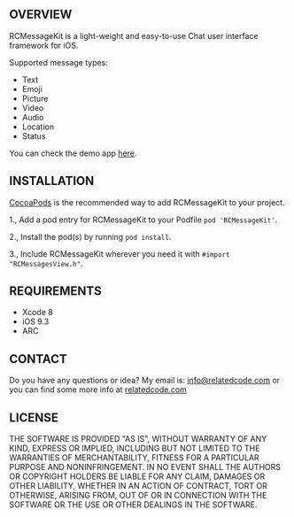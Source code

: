 ## OVERVIEW

RCMessageKit is a light-weight and easy-to-use Chat user interface framework for iOS.

Supported message types:
- Text
- Emoji
- Picture
- Video
- Audio
- Location
- Status

You can check the demo app [here](https://github.com/relatedcode/Messenger).

## INSTALLATION

[CocoaPods](http://cocoapods.org) is the recommended way to add RCMessageKit to your project.

1., Add a pod entry for RCMessageKit to your Podfile `pod 'RCMessageKit'`.

2., Install the pod(s) by running `pod install`.

3., Include RCMessageKit wherever you need it with `#import "RCMessagesView.h"`.

## REQUIREMENTS

- Xcode 8
- iOS 9.3
- ARC

## CONTACT

Do you have any questions or idea? My email is: info@relatedcode.com or you can find some more info at [relatedcode.com](http://relatedcode.com)

## LICENSE

THE SOFTWARE IS PROVIDED "AS IS", WITHOUT WARRANTY OF ANY KIND, EXPRESS OR
IMPLIED, INCLUDING BUT NOT LIMITED TO THE WARRANTIES OF MERCHANTABILITY,
FITNESS FOR A PARTICULAR PURPOSE AND NONINFRINGEMENT. IN NO EVENT SHALL THE
AUTHORS OR COPYRIGHT HOLDERS BE LIABLE FOR ANY CLAIM, DAMAGES OR OTHER
LIABILITY, WHETHER IN AN ACTION OF CONTRACT, TORT OR OTHERWISE, ARISING FROM,
OUT OF OR IN CONNECTION WITH THE SOFTWARE OR THE USE OR OTHER DEALINGS IN
THE SOFTWARE.
